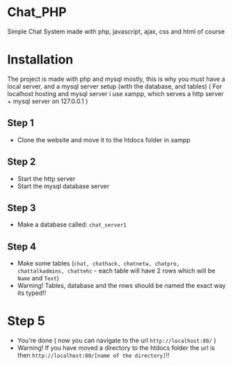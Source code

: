 # Chat_PHP
Simple Chat System made with php, javascript, ajax, css and html of course

# Installation
The project is made with php and mysql mostly, this is why you must have a local server, and a mysql server setup (with the database, and tables) 
( For localhost hosting and mysql server i use xampp, which serves a http server + mysql server on 127.0.0.1 ) 

## Step 1
 - Clone the website and move it to the htdocs folder in xampp
## Step 2
 - Start the http server 
 - Start the mysql database server
## Step 3 
 - Make a database called: `chat_server1`
## Step 4
 - Make some tables (`chat, chathack, chatnetw, chatpro, chattalkadmins, chattehc` - each table will have 2 rows which will be `Name` and `Text`)
  - Warning! Tables, database and the rows should be named the exact way its typed!!
# Step 5
 - You're done ( now you can navigate to the url `http://localhost:80/` )
 - Warning! If you have moved a directory to the htdocs folder the url is then `http://localhost:80/[name of the directory]`!!
